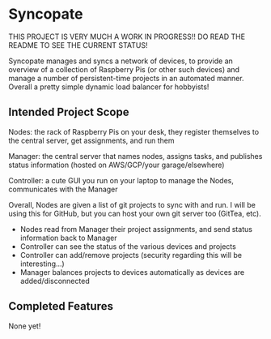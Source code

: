 # Syncopate

THIS PROJECT IS VERY MUCH A WORK IN PROGRESS!! DO READ THE README TO SEE THE CURRENT STATUS!

Syncopate manages and syncs a network of devices, to provide an overview of a collection of Raspberry Pis (or other such devices) and manage a number of persistent-time projects in an automated manner. Overall a pretty simple dynamic load balancer for hobbyists!

## Intended Project Scope
Nodes: the rack of Raspberry Pis on your desk, they register themselves to the central server, get assignments, and run them

Manager: the central server that names nodes, assigns tasks, and publishes status information (hosted on AWS/GCP/your garage/elsewhere)

Controller: a cute GUI you run on your laptop to manage the Nodes, communicates with the Manager

Overall, Nodes are given a list of git projects to sync with and run. I will be using this for GitHub, but you can host your own git server too (GitTea, etc).
- Nodes read from Manager their project assignments, and send status information back to Manager
- Controller can see the status of the various devices and projects
- Controller can add/remove projects (security regarding this will be interesting...)
- Manager balances projects to devices automatically as devices are added/disconnected

## Completed Features
None yet!
